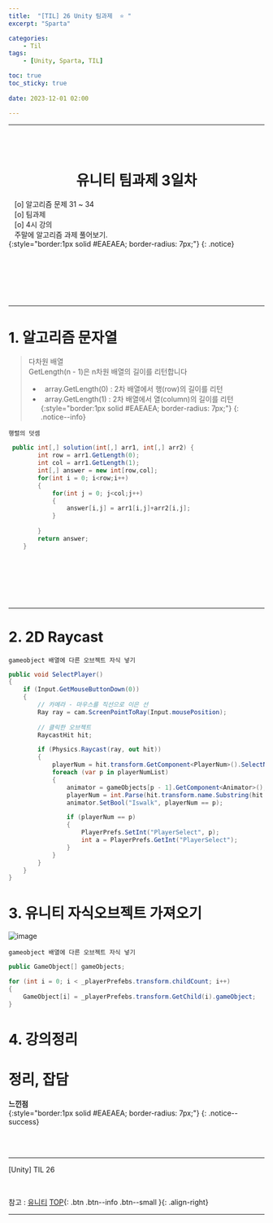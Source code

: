 ```yaml
---
title:  "[TIL] 26 Unity 팀과제  ⭐ "
excerpt: "Sparta"

categories:
    - Til
tags:
    - [Unity, Sparta, TIL]

toc: true
toc_sticky: true
 
date: 2023-12-01 02:00

---
```

- - -


<BR><BR>


<center><H1>  유니티 팀과제 3일차 </H1></center>

&nbsp;&nbsp; [o] 알고리즘 문제   31 ~ 34    
&nbsp;&nbsp; [o] 팀과제   
&nbsp;&nbsp; [o] 4시 강의   
&nbsp;&nbsp; 주말에 알고리즘 과제 풀어보기.  
{:style="border:1px solid #EAEAEA; border-radius: 7px;"}
{: .notice}  

<br><br><br><br><br>
- - - 

# 1. 알고리즘 문자열
> 다차원 배열  
> GetLength(n - 1)은 n차원 배열의 길이를 리턴합니다  
> - &nbsp;&nbsp;array.GetLength(0) : 2차 배열에서 행(row)의 길이를 리턴
> - &nbsp;&nbsp;array.GetLength(1) : 2차 배열에서 열(column)의 길이를 리턴
{:style="border:1px solid #EAEAEA; border-radius: 7px;"}
{: .notice--info}   
<div class="notice--primary" markdown="1"> 

`행렬의 덧셈`
```c# 
 public int[,] solution(int[,] arr1, int[,] arr2) {
        int row = arr1.GetLength(0);
        int col = arr1.GetLength(1);
        int[,] answer = new int[row,col];
        for(int i = 0; i<row;i++)
        {
            for(int j = 0; j<col;j++)
            {
                answer[i,j] = arr1[i,j]+arr2[i,j];
            }
            
        }
        return answer;
    }
```
</div>


<br><br><br><br><br>
- - - 

# 2. 2D Raycast
<div class="notice--primary" markdown="1"> 

`gameobject 배열에 다른 오브젝트 자식 넣기`
```c# 
public void SelectPlayer()
{
    if (Input.GetMouseButtonDown(0))
    {
        // 카메라 - 마우스를 직선으로 이은 선
        Ray ray = cam.ScreenPointToRay(Input.mousePosition);    
        
        // 클릭한 오브젝트
        RaycastHit hit;     

        if (Physics.Raycast(ray, out hit))
        {
            playerNum = hit.transform.GetComponent<PlayerNum>().SelectNum;
            foreach (var p in playerNumList)
            {
                animator = gameObjects[p - 1].GetComponent<Animator>();
                playerNum = int.Parse(hit.transform.name.Substring(hit.transform.name.Length - 1));
                animator.SetBool("Iswalk", playerNum == p);

                if (playerNum == p)
                {
                    PlayerPrefs.SetInt("PlayerSelect", p);
                    int a = PlayerPrefs.GetInt("PlayerSelect");
                }
            }
        }
    }
}

```
</div>

# 3. 유니티 자식오브젝트 가져오기

![image](https://github.com/levell1/levell1.github.io/assets/96651722/3aa5944d-577a-4ced-b6d2-955146c84db5)


<div class="notice--primary" markdown="1"> 

`gameobject 배열에 다른 오브젝트 자식 넣기`
```c# 
public GameObject[] gameObjects;

for (int i = 0; i < _playerPrefebs.transform.childCount; i++)
{
    GameObject[i] = _playerPrefebs.transform.GetChild(i).gameObject;
}

```
</div>

# 4. 강의정리


# 정리, 잡담

**느낀점**  
{:style="border:1px solid #EAEAEA; border-radius: 7px;"}
{: .notice--success}


<br><br>
- - - 

[Unity] TIL 26

<br>

참고 : [유니티](https://docs.unity3d.com/kr/)
[TOP](#){: .btn .btn--info .btn--small }{: .align-right}
<br>
- - -
